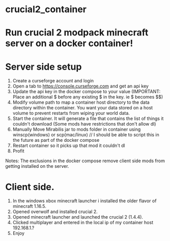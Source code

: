 # crucial2_container
# Run crucial 2 modpack minecraft server on a docker container!

# Server side setup
1) Create a curseforge account and login
2) Open a tab to https://console.curseforge.com and get an api key
3) Update the api key in the docker compose to your value (IMPORTANT: Place an additional $ before any existing $ in the key. ie $ becomes $$)
4) Modify volume path to map a container host directory to the data directory within the container. You want your data stored on a host volume to prevent restarts from wiping your world data.
5) Start the container. It will generate a file that contains the list of things it couldn't download (Some mods have restrictions that don't allow dl)
6) Manually Move Mirabilis jar to mods folder in container using winscp(windows) or scp(mac/linux) // I should be able to script this in the future as part of the docker compose
7) Restart container so it picks up that mod it couldn't dl
8) Profit

Notes: The exclusions in the docker compose remove client side mods from getting installed on the server.



# Client side. 
1) In the windows xbox minecraft launcher i installed the older flavor of minecraft 1.16.5.
2) Opened overwolf and installed crucial 2.
3) Opened minecraft launcher and launched the crucial 2 (1.4.4).
4) Clicked multiplayer and entered in the local ip of my container host 192.168.1.?
5) Enjoy
